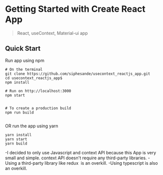 # Getting Started with Create React App


> React, useContext, Material-ui app 

## Quick Start
Run app using npm
```
# On the terminal
git clone https://github.com/siphesande/usecontext_reactjs_app.git
cd usecontext_reactjs_app$
npm install 

# Run on http://localhost:3000
npm start 


# To create a production build
npm run build
 
```
 OR run the app using yarn
```
yarn install
yarn start
yarn build
```
-I decided to only use Javascript and context API because this App is very small and simple.
context API doesn't require any third-party libraries.
-Using a third-party library like redux  is an overkill. 
-Using typescript is also an overkill. 
